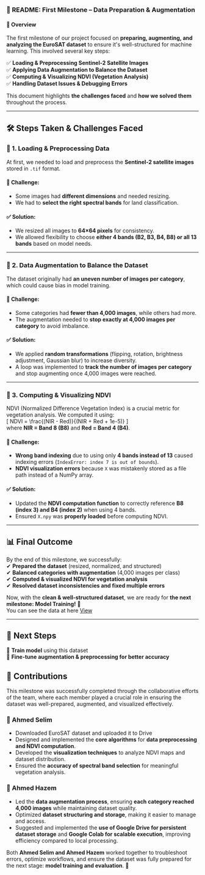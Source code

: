 ### **🚀 README: First Milestone – Data Preparation & Augmentation**  

#### **📌 Overview**  
The first milestone of our project focused on **preparing, augmenting, and analyzing the EuroSAT dataset** to ensure it's well-structured for machine learning. This involved several key steps:  

✅ **Loading & Preprocessing Sentinel-2 Satellite Images**  
✅ **Applying Data Augmentation to Balance the Dataset**  
✅ **Computing & Visualizing NDVI (Vegetation Analysis)**  
✅ **Handling Dataset Issues & Debugging Errors**  

This document highlights **the challenges faced** and **how we solved them** throughout the process.  

---

## **🛠 Steps Taken & Challenges Faced**  

### **🔹 1. Loading & Preprocessing Data**  
At first, we needed to load and preprocess the **Sentinel-2 satellite images** stored in `.tif` format.  
#### **🚧 Challenge:**  
- Some images had **different dimensions** and needed resizing.  
- We had to **select the right spectral bands** for land classification.  

#### **✅ Solution:**  
- We resized all images to **64×64 pixels** for consistency.  
- We allowed flexibility to choose **either 4 bands (B2, B3, B4, B8) or all 13 bands** based on model needs.  

---

### **🔹 2. Data Augmentation to Balance the Dataset**  
The dataset originally had **an uneven number of images per category**, which could cause bias in model training.  
#### **🚧 Challenge:**  
- Some categories had **fewer than 4,000 images**, while others had more.  
- The augmentation needed to **stop exactly at 4,000 images per category** to avoid imbalance.  

#### **✅ Solution:**  
- We applied **random transformations** (flipping, rotation, brightness adjustment, Gaussian blur) to increase diversity.  
- A loop was implemented to **track the number of images per category** and stop augmenting once 4,000 images were reached.  

---

### **🔹 3. Computing & Visualizing NDVI**  
NDVI (Normalized Difference Vegetation Index) is a crucial metric for vegetation analysis. We computed it using:  
\[
NDVI = \frac{(NIR - Red)}{(NIR + Red + 1e-5)}
\]  
where **NIR = Band 8 (B8)** and **Red = Band 4 (B4)**.  

#### **🚧 Challenge:**  
- **Wrong band indexing** due to using only **4 bands instead of 13** caused indexing errors (`IndexError: index 7 is out of bounds`).  
- **NDVI visualization errors** because `X` was mistakenly stored as a file path instead of a NumPy array.  

#### **✅ Solution:**  
- Updated the **NDVI computation function** to correctly reference **B8 (index 3) and B4 (index 2)** when using 4 bands.  
- Ensured `X.npy` was **properly loaded** before computing NDVI.  

---

## **📊 Final Outcome**
By the end of this milestone, we successfully:  
✔ **Prepared the dataset** (resized, normalized, and structured)  
✔ **Balanced categories with augmentation** (4,000 images per class)  
✔ **Computed & visualized NDVI for vegetation analysis**  
✔ **Resolved dataset inconsistencies and fixed multiple errors**  

Now, with the **clean & well-structured dataset**, we are ready for **the next milestone: Model Training!** 🚀  
You can see the data at here [View](https://drive.google.com/drive/folders/1oZmDZHZLy0ILYLbXWYeT3K11CrbnVV0o?usp=sharing)

---

## **📌 Next Steps**
🔹 **Train model** using this dataset  
🔹 **Fine-tune augmentation & preprocessing for better accuracy**  


## **🎯 Contributions**  

This milestone was successfully completed through the collaborative efforts of the team, where each member played a crucial role in ensuring the dataset was well-prepared, augmented, and visualized effectively.  

### **🔹 Ahmed Selim**  
- Downloaded EuroSAT dataset and uploaded it to Drive
- Designed and implemented the **core algorithms** for **data preprocessing and NDVI computation**.  
- Developed the **visualization techniques** to analyze NDVI maps and dataset distribution.  
- Ensured the **accuracy of spectral band selection** for meaningful vegetation analysis.  

### **🔹 Ahmed Hazem**  
- Led the **data augmentation process**, ensuring **each category reached 4,000 images** while maintaining dataset quality.  
- Optimized **dataset structuring and storage**, making it easier to manage and access.  
- Suggested and implemented the **use of Google Drive for persistent dataset storage** and **Google Colab for scalable execution**, improving efficiency compared to local processing.  

Both **Ahmed Selim and Ahmed Hazem** worked together to troubleshoot errors, optimize workflows, and ensure the dataset was fully prepared for the next stage: **model training and evaluation**. 🚀  
